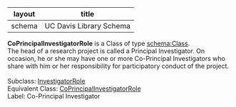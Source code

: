 | layout| title |
| ------------- |:-------------:|
| schema     | UC Davis Library Schema    |

**CoPrincipalInvestigatorRole** is a Class of type [schema:Class](http://schema.org/Class). <br /> 
The head of a research project is called a Principal Investigator. On occasion, he or she may have one or more Co-Principal Investigators who share with him or her responsibility for participatory conduct of the project.<br /><br />
Subclass: [InvestigatorRole](http://vivoweb.org/ontology/core#InvestigatorRole)<br /> Equivalent Class: [CoPrincipalInvestigatorRole](http://vivoweb.org/ontology/core#CoPrincipalInvestigatorRole)<br /> Label: Co-Principal Investigator<br /> 
